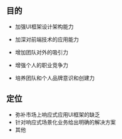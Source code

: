 

## 目的

- 加强UI框架设计架构能力

- 加深对前端技术的应用能力

- 增加团队对外的吸引力

- 增强个人的职业竞争力

- 培养团队和个人品牌意识和创建力 

## 定位

- 弥补市场上响应式应用UI框架的缺乏
- 针对响应式场景化业务给出明确的解决方案
- 其他